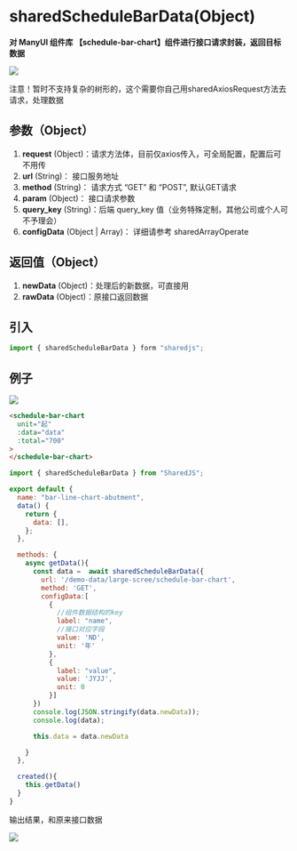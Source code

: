 # sharedScheduleBarData(Object)
**对 ManyUI 组件库 【schedule-bar-chart】组件进行接口请求封装，返回目标数据**

![](/SharedJS/markdown/sharedScheduleBarData1-1.png)

注意！暂时不支持复杂的树形的，这个需要你自己用sharedAxiosRequest方法去请求，处理数据

## 参数（Object）
1. **request** (Object)：请求方法体，目前仅axios传入，可全局配置，配置后可不用传
2. **url** (String)： 接口服务地址
3. **method** (String)： 请求方式 “GET” 和 “POST”, 默认GET请求
4. **param** (Object)： 接口请求参数
5. **query_key** (String)：后端 query_key 值（业务特殊定制，其他公司或个人可不予理会）
6. **configData** (Object | Array)： 详细请参考 sharedArrayOperate

## 返回值（Object）
1. **newData** (Object)：处理后的新数据，可直接用
2. **rawData** (Object)：原接口返回数据

## 引入
```javascript
import { sharedScheduleBarData } form "sharedjs";
```
## 例子
![](/SharedJS/markdown/sharedScheduleBarData1-2.png)
```html
<schedule-bar-chart
  unit="起"
  :data="data"
  :total="700"
>
</schedule-bar-chart>
``` 

```javascript
import { sharedScheduleBarData } from "SharedJS";

export default {
  name: "bar-line-chart-abutment",
  data() {
    return {
      data: [],
    };
  },

  methods: {
    async getData(){
      const data =  await sharedScheduleBarData({
        url: '/demo-data/large-scree/schedule-bar-chart',
        method: 'GET',
        configData:[
          {
            //组件数据结构的key
            label: "name",
            //接口对应字段
            value: 'ND',
            unit: '年'
          },
          {
            label: "value",
            value: 'JYJJ',
            unit: 0
          }]
      })
      console.log(JSON.stringify(data.newData));
      console.log(data);

      this.data = data.newData

    }
  },

  created(){
    this.getData()
  }
}
```

输出结果，和原来接口数据

![](/SharedJS/markdown/sharedScheduleBarData1-3.png)


